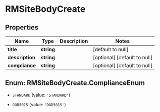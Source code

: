 # RMSiteBodyCreate

## Properties
Name | Type | Description | Notes
------------ | ------------- | ------------- | -------------
**title** | **string** |  | [default to null]
**description** | **string** |  | [optional] [default to null]
**compliance** | **string** |  | [optional] [default to null]


<a name="RMSiteBodyCreate.ComplianceEnum"></a>
## Enum: RMSiteBodyCreate.ComplianceEnum


* `STANDARD` (value: `'STANDARD'`)

* `DOD5015` (value: `'DOD5015'`)




